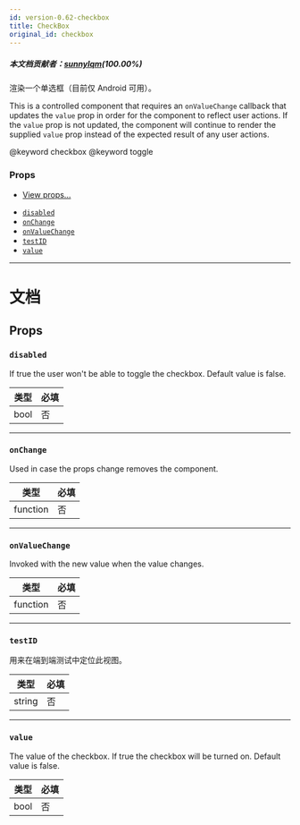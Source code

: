 ```yaml
---
id: version-0.62-checkbox
title: CheckBox
original_id: checkbox
---
```


##### 本文档贡献者：[sunnylqm](https://github.com/search?q=sunnylqm%40qq.com+in%3Aemail&type=Users)(100.00%)

渲染一个单选框（目前仅 Android 可用）。

This is a controlled component that requires an `onValueChange` callback that updates the `value` prop in order for the component to reflect user actions. If the `value` prop is not updated, the component will continue to render the supplied `value` prop instead of the expected result of any user actions.

@keyword checkbox @keyword toggle

### Props

* [View props...](view.md#props)

- [`disabled`](checkbox.md#disabled)
- [`onChange`](checkbox.md#onchange)
- [`onValueChange`](checkbox.md#onvaluechange)
- [`testID`](checkbox.md#testid)
- [`value`](checkbox.md#value)

---

# 文档

## Props

### `disabled`

If true the user won't be able to toggle the checkbox. Default value is false.

| 类型 | 必填 |
| ---- | ---- |
| bool | 否   |

---

### `onChange`

Used in case the props change removes the component.

| 类型     | 必填 |
| -------- | ---- |
| function | 否   |

---

### `onValueChange`

Invoked with the new value when the value changes.

| 类型     | 必填 |
| -------- | ---- |
| function | 否   |

---

### `testID`

用来在端到端测试中定位此视图。

| 类型   | 必填 |
| ------ | ---- |
| string | 否   |

---

### `value`

The value of the checkbox. If true the checkbox will be turned on. Default value is false.

| 类型 | 必填 |
| ---- | ---- |
| bool | 否   |
